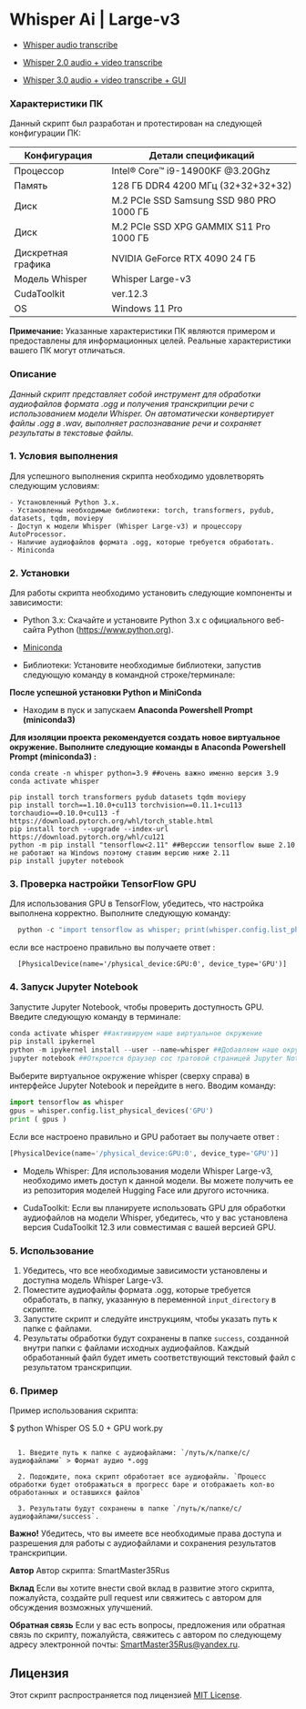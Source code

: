 # Whisper Ai | Large-v3 #

- [Whisper audio transcribe ](https://github.com/SmartMaster35Rus/Whisper/blob/main/Whisper%20OS%205.0%20%2B%20GPU%20work.py)

- [Whisper 2.0 audio + video transcribe ](https://github.com/SmartMaster35Rus/Whisper/blob/main/Whisper%20OS%205.0%20%2B%20GPU%20work%202.0.py) 

- [Whisper 3.0 audio + video transcribe + GUI ](https://github.com/SmartMaster35Rus/Whisper/tree/main/Whisper%203.0%20%2B%20GUI)


### Характеристики ПК
Данный скрипт был разработан и протестирован на следующей конфигурации ПК:

|  Конфигурация  |  Детали спецификаций  |
|----------------|----------------------|
|  Процессор     |  Intel® Core™ i9-14900KF @3.20Ghz  |
|  Память        |  128 ГБ DDR4 4200 МГц (32+32+32+32)  |
|  Диск          |  M.2 PCIe SSD Samsung SSD 980 PRO 1000 ГБ  |
|  Диск          |  M.2 PCIe SSD XPG GAMMIX S11 Pro 1000 ГБ |
|  Дискретная графика  |  NVIDIA GeForce RTX 4090 24 ГБ  |
|  Модель Whisper  |  Whisper Large-v3  |
|  CudaToolkit   |  ver.12.3  |
|  OS   |  Windows 11 Pro |

**Примечание:** Указанные характеристики ПК являются примером и предоставлены для информационных целей. Реальные характеристики вашего ПК могут отличаться.

### Описание

  *Данный скрипт представляет собой инструмент для обработки аудиофайлов формата .ogg и получения транскрипции речи с использованием модели Whisper. Он автоматически конвертирует файлы .ogg в .wav, выполняет распознавание речи и сохраняет результаты в текстовые файлы.*

### 1. Условия выполнения

  Для успешного выполнения скрипта необходимо удовлетворять следующим условиям:
  
    - Установленный Python 3.x.
    - Установлены необходимые библиотеки: torch, transformers, pydub, datasets, tqdm, moviepy
    - Доступ к модели Whisper (Whisper Large-v3) и процессору AutoProcessor.
    - Наличие аудиофайлов формата .ogg, которые требуется обработать.
    - Miniconda

### 2. Установки

  Для работы скрипта необходимо установить следующие компоненты и зависимости:
  
  - Python 3.x: Скачайте и установите Python 3.x с официального веб-сайта Python (https://www.python.org).
  
  - [Miniconda](https://docs.anaconda.com/free/miniconda/index.html)
  
  - Библиотеки: Установите необходимые библиотеки, запустив следующую команду в командной строке/терминале:

**После успешной установки Python и MiniConda**

- Находим в пуск и запускаем **Anaconda Powershell Prompt (miniconda3)**
  
**Для изоляции проекта рекомендуется создать новое виртуальное окружение. Выполните следующие команды в **Anaconda Powershell Prompt (miniconda3)** :**

```shell
conda create -n whisper python=3.9 ##очень важно именно версия 3.9
conda activate whisper

pip install torch transformers pydub datasets tqdm moviepy
pip install torch==1.10.0+cu113 torchvision==0.11.1+cu113 torchaudio==0.10.0+cu113 -f https://download.pytorch.org/whl/torch_stable.html
pip install torch --upgrade --index-url https://download.pytorch.org/whl/cu121
python -m pip install "tensorflow<2.11" ##Верссии tensorflow выше 2.10 не работают на Windows поэтому ставим версию ниже 2.11
pip install jupyter notebook
```


### 3. Проверка настройки TensorFlow GPU

Для использования GPU в TensorFlow, убедитесь, что настройка выполнена корректно. Выполните следующую команду:

```python
  python -c "import tensorflow as whisper; print(whisper.config.list_physical_devices('GPU'))"
```  
  если все настроено правильно вы получаете ответ :
  
```
  [PhysicalDevice(name='/physical_device:GPU:0', device_type='GPU')]
```

### 4. Запуск Jupyter Notebook

Запустите Jupyter Notebook, чтобы проверить доступность GPU. Введите следующую команду в терминале:
  ```python
  conda activate whisper ##активируем наше виртуальное окружение 
  pip install ipykernel
  python -m ipykernel install --user --name=whisper ##Добавляем наше окружение в Jupyter Notebook
  jupyter notebook ##Откроется браузер сос тратовой страницей Jupyter Notebook 
  ```

Выберите виртуальное окружение whisper (сверху справа) в интерфейсе Jupyter Notebook и перейдите в него. 
Вводим команду:

```python
import tensorflow as whisper
gpus = whisper.config.list_physical_devices('GPU')
print ( gpus )

```
Если все настроено правильно и GPU работает вы получаете ответ : 

```python
[PhysicalDevice(name='/physical_device:GPU:0', device_type='GPU')]
```
- Модель Whisper: Для использования модели Whisper Large-v3, необходимо иметь доступ к данной модели. Вы можете получить ее из репозитория моделей Hugging Face или другого источника.

- CudaToolkit: Если вы планируете использовать GPU для обработки аудиофайлов на модели Whisper, убедитесь, что у вас установлена версия CudaToolkit 12.3 или совместимая с вашей версией GPU.

### 5. Использование

1. Убедитесь, что все необходимые зависимости установлены и доступна модель Whisper Large-v3.
2. Поместите аудиофайлы формата .ogg, которые требуется обработать, в папку, указанную в переменной `input_directory` в скрипте.
3. Запустите скрипт и следуйте инструкциям, чтобы указать путь к папке с файлами.
4. Результаты обработки будут сохранены в папке `success`, созданной внутри папки с файлами исходных аудиофайлов. Каждый обработанный файл будет иметь соответствующий текстовый файл с результатом транскрипции.

### 6. Пример

Пример использования скрипта:

$ python Whisper OS 5.0 + GPU work.py
```

  1. Введите путь к папке с аудиофайлами: `/путь/к/папке/с/аудиофайлами` > Формат аудио *.ogg
  
  2. Подождите, пока скрипт обработает все аудиофайлы. `Процесс обработки будет отображаться в прогресс баре и отображаеть кол-во обработанных и оставшихся файлов`
  
  3. Результаты будут сохранены в папке `/путь/к/папке/с/аудиофайлами/success`.

```

**Важно!**
Убедитесь, что вы имеете все необходимые права доступа и разрешения для работы с аудиофайлами и сохранения результатов транскрипции.

**Автор**
Автор скрипта: SmartMaster35Rus

**Вклад**
Если вы хотите внести свой вклад в развитие этого скрипта, пожалуйста, создайте pull request или свяжитесь с автором для обсуждения возможных улучшений.

**Обратная связь**
Если у вас есть вопросы, предложения или обратная связь по скрипту, пожалуйста, свяжитесь с автором по следующему адресу электронной почты: SmartMaster35Rus@yandex.ru.

## Лицензия
Этот скрипт распространяется под лицензией [MIT License](https://github.com/SmartMaster35Rus/Whisper/blob/main/LICENSE.md).
